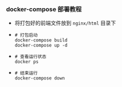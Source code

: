### docker-compose 部署教程
- 将打包好的前端文件放到 `nginx/html` 目录下
- ```shell
  # 打包启动
  docker-compose build
  docker-compose up -d
  ```
- ```shell
  # 查看运行状态
  docker ps
  ```
- ```shell
  # 结束运行
  docker-compose down
  ```
